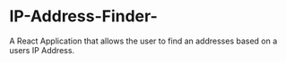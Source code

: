 # IP-Address-Finder-
A React Application that allows the user to find an addresses based on a users IP Address.
